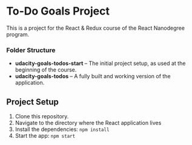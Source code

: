 # To-Do Goals Project

This is a project for the React & Redux course of the React Nanodegree program.

### Folder Structure

- **udacity-goals-todos-start** – The initial project setup, as used at the beginning of the course.
- **udacity-goals-todos** – A fully built and working version of the application.

## Project Setup

1. Clone this repository.
2. Navigate to the directory where the React application lives
3. Install the dependencies: `npm install`
4. Start the app: `npm start`
